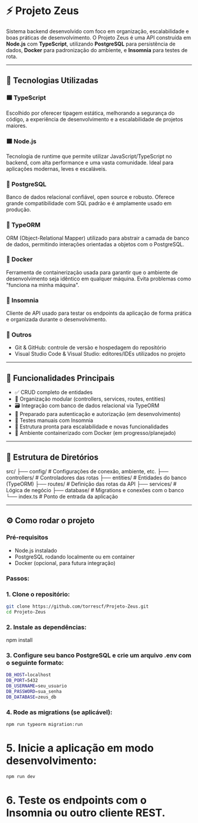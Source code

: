 # ⚡ Projeto Zeus

Sistema backend desenvolvido com foco em organização, escalabilidade e boas práticas de desenvolvimento. O Projeto Zeus é uma API construída em **Node.js** com **TypeScript**, utilizando **PostgreSQL** para persistência de dados, **Docker** para padronização do ambiente, e **Insomnia** para testes de rota.

---

## 🚀 Tecnologias Utilizadas

### 🟦 TypeScript
Escolhido por oferecer tipagem estática, melhorando a segurança do código, a experiência de desenvolvimento e a escalabilidade de projetos maiores.

### 🟩 Node.js
Tecnologia de runtime que permite utilizar JavaScript/TypeScript no backend, com alta performance e uma vasta comunidade. Ideal para aplicações modernas, leves e escaláveis.

### 🐘 PostgreSQL
Banco de dados relacional confiável, open source e robusto. Oferece grande compatibilidade com SQL padrão e é amplamente usado em produção.

### 🔶 TypeORM
ORM (Object-Relational Mapper) utilizado para abstrair a camada de banco de dados, permitindo interações orientadas a objetos com o PostgreSQL.

### 🐳 Docker
Ferramenta de containerização usada para garantir que o ambiente de desenvolvimento seja idêntico em qualquer máquina. Evita problemas como "funciona na minha máquina".

### 🧪 Insomnia
Cliente de API usado para testar os endpoints da aplicação de forma prática e organizada durante o desenvolvimento.

### 🧰 Outros
- Git & GitHub: controle de versão e hospedagem do repositório
- Visual Studio Code & Visual Studio: editores/IDEs utilizados no projeto

---

## 📌 Funcionalidades Principais

- ✅ CRUD completo de entidades
- 📁 Organização modular (controllers, services, routes, entities)
- 🗃️ Integração com banco de dados relacional via TypeORM
- 🔐 Preparado para autenticação e autorização (em desenvolvimento)
- 🧪 Testes manuais com Insomnia
- 🧱 Estrutura pronta para escalabilidade e novas funcionalidades
- 🐳 Ambiente containerizado com Docker (em progresso/planejado)

---

## 📂 Estrutura de Diretórios
src/ ├── config/ # Configurações de conexão, ambiente, etc.
     ├── controllers/ # Controladores das rotas 
     ├── entities/ # Entidades do banco (TypeORM) 
     ├── routes/ # Definição das rotas da API 
     ├── services/ # Lógica de negócio 
     ├── database/ # Migrations e conexões com o banco 
     └── index.ts # Ponto de entrada da aplicação


---

## ⚙️ Como rodar o projeto

### Pré-requisitos
- Node.js instalado
- PostgreSQL rodando localmente ou em container
- Docker (opcional, para futura integração)

### Passos:

### 1. Clone o repositório:
```bash
git clone https://github.com/torrescf/Projeto-Zeus.git
cd Projeto-Zeus
```
### 2. Instale as dependências:

npm install

### 3. Configure seu banco PostgreSQL e crie um arquivo .env com o seguinte formato:
```bash
DB_HOST=localhost
DB_PORT=5432
DB_USERNAME=seu_usuario
DB_PASSWORD=sua_senha
DB_DATABASE=zeus_db
```
### 4. Rode as migrations (se aplicável):
```bash
npm run typeorm migration:run
```
# 5. Inicie a aplicação em modo desenvolvimento:
```bash
npm run dev
```
# 6. Teste os endpoints com o Insomnia ou outro cliente REST.
